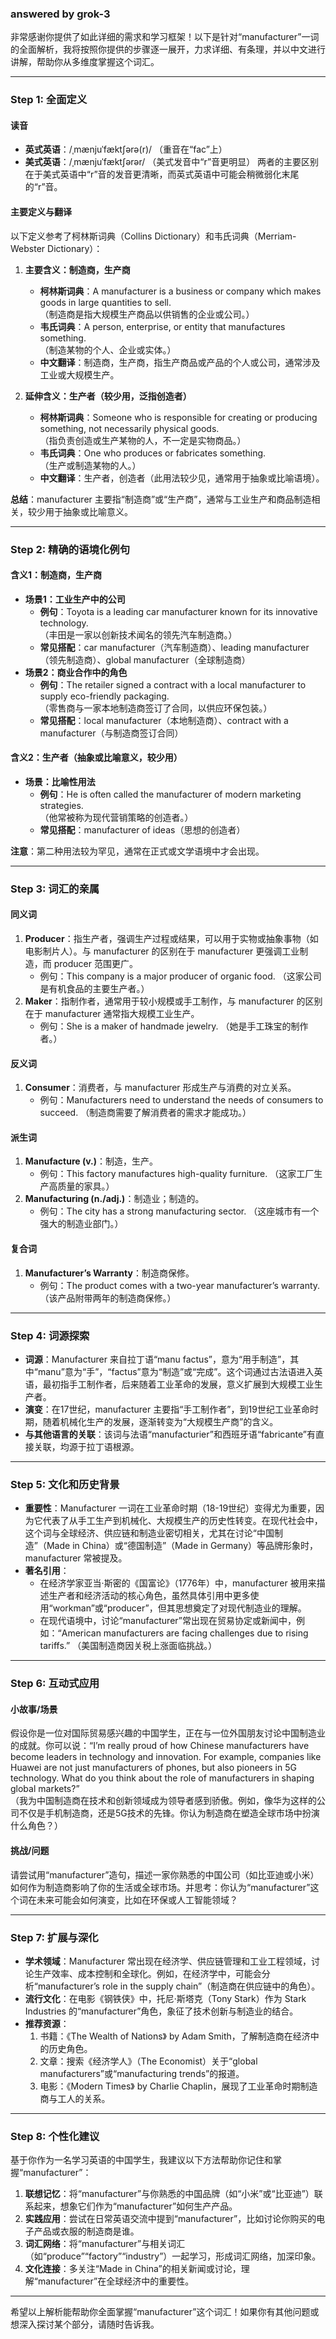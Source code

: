 ### answered by grok-3
非常感谢你提供了如此详细的需求和学习框架！以下是针对“manufacturer”一词的全面解析，我将按照你提供的步骤逐一展开，力求详细、有条理，并以中文进行讲解，帮助你从多维度掌握这个词汇。

---

### **Step 1: 全面定义**

#### **读音**
- **英式英语**：/ˌmænjuˈfæktʃərə(r)/ （重音在“fac”上）
- **美式英语**：/ˌmænjuˈfæktʃərər/ （美式发音中“r”音更明显）
两者的主要区别在于美式英语中“r”音的发音更清晰，而英式英语中可能会稍微弱化末尾的“r”音。

#### **主要定义与翻译**
以下定义参考了柯林斯词典（Collins Dictionary）和韦氏词典（Merriam-Webster Dictionary）：
1. **主要含义：制造商，生产商**
   - **柯林斯词典**：A manufacturer is a business or company which makes goods in large quantities to sell.  
     （制造商是指大规模生产商品以供销售的企业或公司。）
   - **韦氏词典**：A person, enterprise, or entity that manufactures something.  
     （制造某物的个人、企业或实体。）
   - **中文翻译**：制造商，生产商，指生产商品或产品的个人或公司，通常涉及工业或大规模生产。

2. **延伸含义：生产者（较少用，泛指创造者）**
   - **柯林斯词典**：Someone who is responsible for creating or producing something, not necessarily physical goods.  
     （指负责创造或生产某物的人，不一定是实物商品。）
   - **韦氏词典**：One who produces or fabricates something.  
     （生产或制造某物的人。）
   - **中文翻译**：生产者，创造者（此用法较少见，通常用于抽象或比喻语境）。

**总结**：manufacturer 主要指“制造商”或“生产商”，通常与工业生产和商品制造相关，较少用于抽象或比喻意义。

---

### **Step 2: 精确的语境化例句**

#### **含义1：制造商，生产商**
- **场景1：工业生产中的公司**
  - **例句**：Toyota is a leading car manufacturer known for its innovative technology.  
    （丰田是一家以创新技术闻名的领先汽车制造商。）
  - **常见搭配**：car manufacturer（汽车制造商）、leading manufacturer（领先制造商）、global manufacturer（全球制造商）
- **场景2：商业合作中的角色**
  - **例句**：The retailer signed a contract with a local manufacturer to supply eco-friendly packaging.  
    （零售商与一家本地制造商签订了合同，以供应环保包装。）
  - **常见搭配**：local manufacturer（本地制造商）、contract with a manufacturer（与制造商签订合同）

#### **含义2：生产者（抽象或比喻意义，较少用）**
- **场景：比喻性用法**
  - **例句**：He is often called the manufacturer of modern marketing strategies.  
    （他常被称为现代营销策略的创造者。）
  - **常见搭配**：manufacturer of ideas（思想的创造者）

**注意**：第二种用法较为罕见，通常在正式或文学语境中才会出现。

---

### **Step 3: 词汇的亲属**

#### **同义词**
1. **Producer**：指生产者，强调生产过程或结果，可以用于实物或抽象事物（如电影制片人）。与 manufacturer 的区别在于 manufacturer 更强调工业制造，而 producer 范围更广。  
   - 例句：This company is a major producer of organic food. （这家公司是有机食品的主要生产者。）
2. **Maker**：指制作者，通常用于较小规模或手工制作，与 manufacturer 的区别在于 manufacturer 通常指大规模工业生产。  
   - 例句：She is a maker of handmade jewelry. （她是手工珠宝的制作者。）

#### **反义词**
1. **Consumer**：消费者，与 manufacturer 形成生产与消费的对立关系。  
   - 例句：Manufacturers need to understand the needs of consumers to succeed. （制造商需要了解消费者的需求才能成功。）

#### **派生词**
1. **Manufacture (v.)**：制造，生产。  
   - 例句：This factory manufactures high-quality furniture. （这家工厂生产高质量的家具。）
2. **Manufacturing (n./adj.)**：制造业；制造的。  
   - 例句：The city has a strong manufacturing sector. （这座城市有一个强大的制造业部门。）

#### **复合词**
1. **Manufacturer’s Warranty**：制造商保修。  
   - 例句：The product comes with a two-year manufacturer’s warranty. （该产品附带两年的制造商保修。）

---

### **Step 4: 词源探索**

- **词源**：Manufacturer 来自拉丁语“manu factus”，意为“用手制造”，其中“manu”意为“手”，“factus”意为“制造”或“完成”。这个词通过古法语进入英语，最初指手工制作者，后来随着工业革命的发展，意义扩展到大规模工业生产者。
- **演变**：在17世纪，manufacturer 主要指“手工制作者”，到19世纪工业革命时期，随着机械化生产的发展，逐渐转变为“大规模生产商”的含义。
- **与其他语言的关联**：该词与法语“manufacturier”和西班牙语“fabricante”有直接关联，均源于拉丁语根源。

---

### **Step 5: 文化和历史背景**

- **重要性**：Manufacturer 一词在工业革命时期（18-19世纪）变得尤为重要，因为它代表了从手工生产到机械化、大规模生产的历史性转变。在现代社会中，这个词与全球经济、供应链和制造业密切相关，尤其在讨论“中国制造”（Made in China）或“德国制造”（Made in Germany）等品牌形象时，manufacturer 常被提及。
- **著名引用**：
  - 在经济学家亚当·斯密的《国富论》（1776年）中，manufacturer 被用来描述生产者和经济活动的核心角色，虽然具体引用中更多使用“workman”或“producer”，但其思想奠定了对现代制造业的理解。
  - 在现代语境中，讨论“manufacturer”常出现在贸易协定或新闻中，例如：“American manufacturers are facing challenges due to rising tariffs.” （美国制造商因关税上涨面临挑战。）

---

### **Step 6: 互动式应用**

#### **小故事/场景**
假设你是一位对国际贸易感兴趣的中国学生，正在与一位外国朋友讨论中国制造业的成就。你可以说：“I’m really proud of how Chinese manufacturers have become leaders in technology and innovation. For example, companies like Huawei are not just manufacturers of phones, but also pioneers in 5G technology. What do you think about the role of manufacturers in shaping global markets?”  
（我为中国制造商在技术和创新领域成为领导者感到骄傲。例如，像华为这样的公司不仅是手机制造商，还是5G技术的先锋。你认为制造商在塑造全球市场中扮演什么角色？）

#### **挑战/问题**
请尝试用“manufacturer”造句，描述一家你熟悉的中国公司（如比亚迪或小米）如何作为制造商影响了你的生活或全球市场。并思考：你认为“manufacturer”这个词在未来可能会如何演变，比如在环保或人工智能领域？

---

### **Step 7: 扩展与深化**

- **学术领域**：Manufacturer 常出现在经济学、供应链管理和工业工程领域，讨论生产效率、成本控制和全球化。例如，在经济学中，可能会分析“manufacturer’s role in the supply chain”（制造商在供应链中的角色）。
- **流行文化**：在电影《钢铁侠》中，托尼·斯塔克（Tony Stark）作为 Stark Industries 的“manufacturer”角色，象征了技术创新与制造业的结合。
- **推荐资源**：
  1. 书籍：《The Wealth of Nations》 by Adam Smith，了解制造商在经济中的历史角色。
  2. 文章：搜索《经济学人》（The Economist）关于“global manufacturers”或“manufacturing trends”的报道。
  3. 电影：《Modern Times》 by Charlie Chaplin，展现了工业革命时期制造商与工人的关系。

---

### **Step 8: 个性化建议**

基于你作为一名学习英语的中国学生，我建议以下方法帮助你记住和掌握“manufacturer”：
1. **联想记忆**：将“manufacturer”与你熟悉的中国品牌（如“小米”或“比亚迪”）联系起来，想象它们作为“manufacturer”如何生产产品。
2. **实践应用**：尝试在日常英语交流中提到“manufacturer”，比如讨论你购买的电子产品或衣服的制造商是谁。
3. **词汇网络**：将“manufacturer”与相关词汇（如“produce”“factory”“industry”）一起学习，形成词汇网络，加深印象。
4. **文化连接**：多关注“Made in China”的相关新闻或讨论，理解“manufacturer”在全球经济中的重要性。

---

希望以上解析能帮助你全面掌握“manufacturer”这个词汇！如果你有其他问题或想深入探讨某个部分，请随时告诉我。